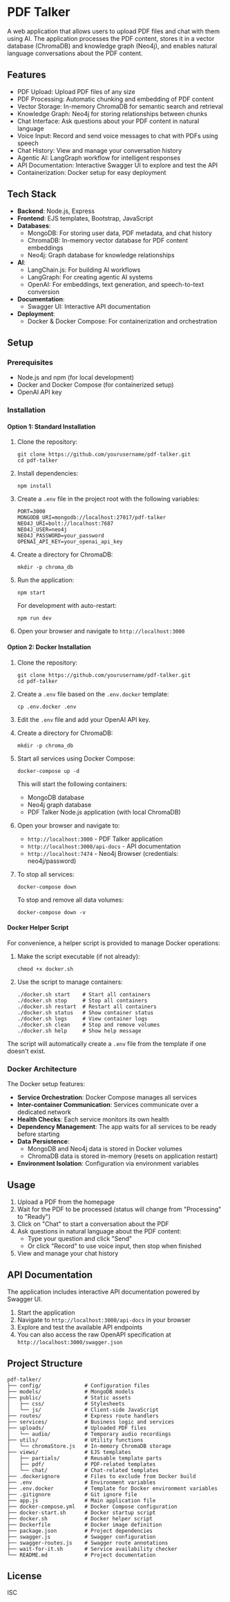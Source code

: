 # PDF Talker

A web application that allows users to upload PDF files and chat with them using AI. The application processes the PDF content, stores it in a vector database (ChromaDB) and knowledge graph (Neo4j), and enables natural language conversations about the PDF content.

## Features

- PDF Upload: Upload PDF files of any size
- PDF Processing: Automatic chunking and embedding of PDF content
- Vector Storage: In-memory ChromaDB for semantic search and retrieval
- Knowledge Graph: Neo4j for storing relationships between chunks
- Chat Interface: Ask questions about your PDF content in natural language
- Voice Input: Record and send voice messages to chat with PDFs using speech
- Chat History: View and manage your conversation history
- Agentic AI: LangGraph workflow for intelligent responses
- API Documentation: Interactive Swagger UI to explore and test the API
- Containerization: Docker setup for easy deployment

## Tech Stack

- **Backend**: Node.js, Express
- **Frontend**: EJS templates, Bootstrap, JavaScript
- **Databases**:
  - MongoDB: For storing user data, PDF metadata, and chat history
  - ChromaDB: In-memory vector database for PDF content embeddings
  - Neo4j: Graph database for knowledge relationships
- **AI**:
  - LangChain.js: For building AI workflows
  - LangGraph: For creating agentic AI systems
  - OpenAI: For embeddings, text generation, and speech-to-text conversion
- **Documentation**:
  - Swagger UI: Interactive API documentation
- **Deployment**:
  - Docker & Docker Compose: For containerization and orchestration

## Setup

### Prerequisites

- Node.js and npm (for local development)
- Docker and Docker Compose (for containerized setup)
- OpenAI API key

### Installation

#### Option 1: Standard Installation

1. Clone the repository:
   ```
   git clone https://github.com/yourusername/pdf-talker.git
   cd pdf-talker
   ```

2. Install dependencies:
   ```
   npm install
   ```

3. Create a `.env` file in the project root with the following variables:
   ```
   PORT=3000
   MONGODB_URI=mongodb://localhost:27017/pdf-talker
   NEO4J_URI=bolt://localhost:7687
   NEO4J_USER=neo4j
   NEO4J_PASSWORD=your_password
   OPENAI_API_KEY=your_openai_api_key
   ```

4. Create a directory for ChromaDB:
   ```
   mkdir -p chroma_db
   ```

5. Run the application:
   ```
   npm start
   ```

   For development with auto-restart:
   ```
   npm run dev
   ```

6. Open your browser and navigate to `http://localhost:3000`

#### Option 2: Docker Installation

1. Clone the repository:
   ```
   git clone https://github.com/yourusername/pdf-talker.git
   cd pdf-talker
   ```

2. Create a `.env` file based on the `.env.docker` template:
   ```
   cp .env.docker .env
   ```

3. Edit the `.env` file and add your OpenAI API key.

4. Create a directory for ChromaDB:
   ```
   mkdir -p chroma_db
   ```

5. Start all services using Docker Compose:
   ```
   docker-compose up -d
   ```

   This will start the following containers:
   - MongoDB database
   - Neo4j graph database
   - PDF Talker Node.js application (with local ChromaDB)

6. Open your browser and navigate to:
   - `http://localhost:3000` - PDF Talker application
   - `http://localhost:3000/api-docs` - API documentation
   - `http://localhost:7474` - Neo4j Browser (credentials: neo4j/password)

7. To stop all services:
   ```
   docker-compose down
   ```

   To stop and remove all data volumes:
   ```
   docker-compose down -v
   ```

#### Docker Helper Script

For convenience, a helper script is provided to manage Docker operations:

1. Make the script executable (if not already):
   ```
   chmod +x docker.sh
   ```

2. Use the script to manage containers:
   ```
   ./docker.sh start    # Start all containers
   ./docker.sh stop     # Stop all containers
   ./docker.sh restart  # Restart all containers
   ./docker.sh status   # Show container status
   ./docker.sh logs     # View container logs
   ./docker.sh clean    # Stop and remove volumes
   ./docker.sh help     # Show help message
   ```

The script will automatically create a `.env` file from the template if one doesn't exist.

### Docker Architecture

The Docker setup features:
- **Service Orchestration**: Docker Compose manages all services
- **Inter-container Communication**: Services communicate over a dedicated network
- **Health Checks**: Each service monitors its own health
- **Dependency Management**: The app waits for all services to be ready before starting
- **Data Persistence**: 
  - MongoDB and Neo4j data is stored in Docker volumes
  - ChromaDB data is stored in-memory (resets on application restart)
- **Environment Isolation**: Configuration via environment variables

## Usage

1. Upload a PDF from the homepage
2. Wait for the PDF to be processed (status will change from "Processing" to "Ready")
3. Click on "Chat" to start a conversation about the PDF
4. Ask questions in natural language about the PDF content:
   - Type your question and click "Send"
   - Or click "Record" to use voice input, then stop when finished
5. View and manage your chat history

## API Documentation

The application includes interactive API documentation powered by Swagger UI.

1. Start the application
2. Navigate to `http://localhost:3000/api-docs` in your browser
3. Explore and test the available API endpoints
4. You can also access the raw OpenAPI specification at `http://localhost:3000/swagger.json`

## Project Structure

```
pdf-talker/
├── config/              # Configuration files
├── models/              # MongoDB models
├── public/              # Static assets
│   ├── css/             # Stylesheets
│   └── js/              # Client-side JavaScript
├── routes/              # Express route handlers
├── services/            # Business logic and services
├── uploads/             # Uploaded PDF files
│   └── audio/           # Temporary audio recordings
├── utils/               # Utility functions
│   └── chromaStore.js   # In-memory ChromaDB storage
├── views/               # EJS templates
│   ├── partials/        # Reusable template parts
│   ├── pdf/             # PDF-related templates
│   └── chat/            # Chat-related templates
├── .dockerignore        # Files to exclude from Docker build
├── .env                 # Environment variables
├── .env.docker          # Template for Docker environment variables
├── .gitignore           # Git ignore file
├── app.js               # Main application file
├── docker-compose.yml   # Docker Compose configuration
├── docker-start.sh      # Docker startup script
├── docker.sh            # Docker helper script
├── Dockerfile           # Docker image definition
├── package.json         # Project dependencies
├── swagger.js           # Swagger configuration
├── swagger-routes.js    # Swagger route annotations
├── wait-for-it.sh       # Service availability checker
└── README.md            # Project documentation
```

## License

ISC 